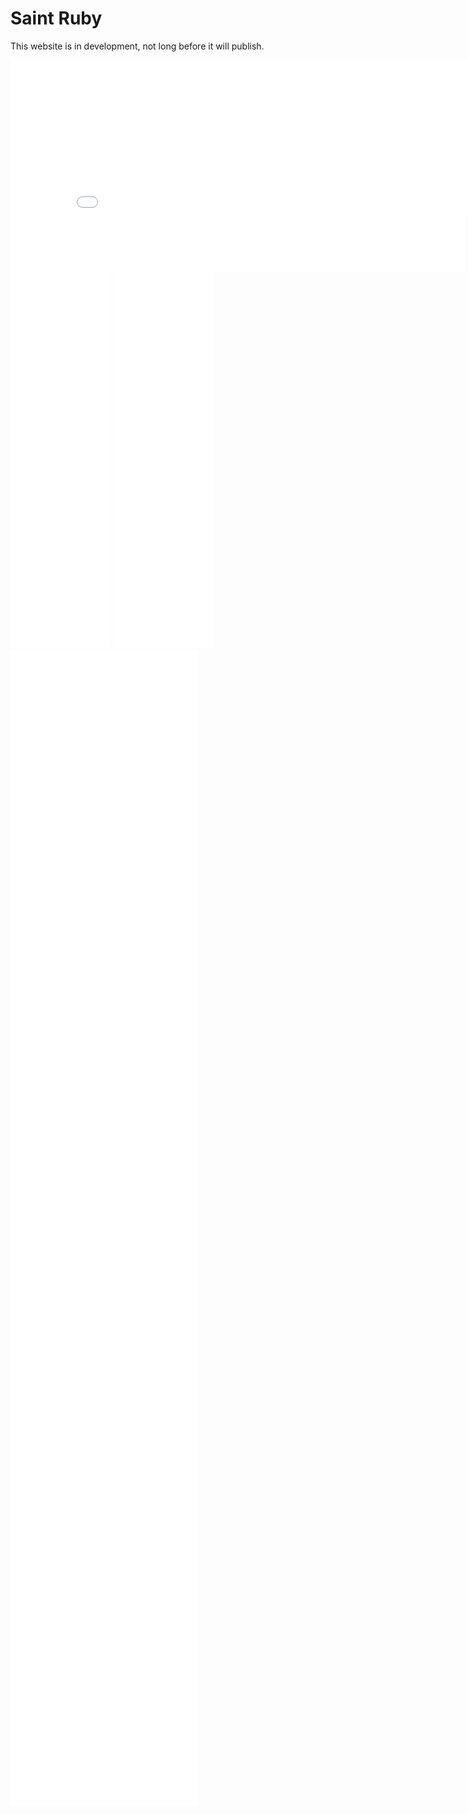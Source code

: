 # Saint Ruby

This website is in development, not long before it will publish.

<iframe style="background-color: white;" width="900" height="250" scrolling="no" frameborder="0" allowtransparency="true" marginheight="0" marginwidth="0" name="spot_id_2864497" src="//ads2.contentabc.com/ads?spot_id=2864497&ata=SantaMariaBBQsauce"></iframe>

<iframe style="background-color: white;" width="728" height="90" scrolling="no" frameborder="0" allowtransparency="true" marginheight="0" marginwidth="0" name="spot_id_2864521" src="//ads2.contentabc.com/ads?spot_id=2864521&ata=SantaMariaBBQsauce"></iframe>

<iframe style="background-color: white;" width="160" height="600" scrolling="no" frameborder="0" allowtransparency="true" marginheight="0" marginwidth="0" name="spot_id_2864485" src="//ads2.contentabc.com/ads?spot_id=2864485&ata=SantaMariaBBQsauce"></iframe>

<iframe style="background-color: white;" width="160" height="600" scrolling="no" frameborder="0" allowtransparency="true" marginheight="0" marginwidth="0" name="spot_id_3912418" src="//ads2.contentabc.com/ads?spot_id=3912418&rand=401775589&ata=SantaMariaBBQsauce"></iframe>

<iframe style="background-color: white;" width="300" height="250" scrolling="no" frameborder="0" allowtransparency="true" marginheight="0" marginwidth="0" name="spot_id_2864458" src="//ads2.contentabc.com/ads?spot_id=2864458&ata=SantaMariaBBQsauce"></iframe>

<iframe style="background-color: white;" width="300" height="250" scrolling="no" frameborder="0" allowtransparency="true" marginheight="0" marginwidth="0" name="spot_id_2864490" src="//ads2.contentabc.com/ads?spot_id=2864490&ata=SantaMariaBBQsauce"></iframe>

<iframe style="background-color: white;" width="300" height="250" scrolling="no" frameborder="0" allowtransparency="true" marginheight="0" marginwidth="0" name="spot_id_2864531" src="//ads2.contentabc.com/ads?spot_id=2864531&ata=SantaMariaBBQsauce"></iframe>

<iframe style="background-color: white;" width="300" height="250" scrolling="no" frameborder="0" allowtransparency="true" marginheight="0" marginwidth="0" name="spot_id_2864533" src="//ads2.contentabc.com/ads?spot_id=2864533&ata=SantaMariaBBQsauce"></iframe>

<iframe style="background-color: white;" width="300" height="250" scrolling="no" frameborder="0" allowtransparency="true" marginheight="0" marginwidth="0" name="spot_id_2864519" src="//ads2.contentabc.com/ads?spot_id=2864519&ata=SantaMariaBBQsauce"></iframe>

<iframe style="background-color: white;" width="300" height="100" scrolling="no" frameborder="0" allowtransparency="true" marginheight="0" marginwidth="0" name="spot_id_2864523" src="//ads2.contentabc.com/ads?spot_id=2864523&ata=SantaMariaBBQsauce"></iframe>

<iframe style="background-color: white;" width="300" height="100" scrolling="no" frameborder="0" allowtransparency="true" marginheight="0" marginwidth="0" name="spot_id_2864514" src="//ads2.contentabc.com/ads?spot_id=2864514&ata=SantaMariaBBQsauce"></iframe>

<iframe style="background-color: white;" width="300" height="100" scrolling="no" frameborder="0" allowtransparency="true" marginheight="0" marginwidth="0" name="spot_id_2864525" src="//ads2.contentabc.com/ads?spot_id=2864525&ata=SantaMariaBBQsauce"></iframe>

<iframe style="background-color: white;" width="300" height="100" scrolling="no" frameborder="0" allowtransparency="true" marginheight="0" marginwidth="0" name="spot_id_3912420" src="//ads2.contentabc.com/ads?spot_id=3912420&rand=2022895339&ata=SantaMariaBBQsauce"></iframe>

<iframe style="background-color: white;" width="300" height="100" scrolling="no" frameborder="0" allowtransparency="true" marginheight="0" marginwidth="0" name="spot_id_6071979" src="//ads2.contentabc.com/ads?spot_id=6071979&ata=SantaMariaBBQsauce"></iframe>

<iframe style="background-color: white;" width="300" height="100" scrolling="no" frameborder="0" allowtransparency="true" marginheight="0" marginwidth="0" name="spot_id_10008611" src="//a.adtng.com/get/10008611?ata=SantaMariaBBQsauce"></iframe>
